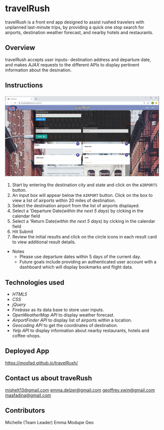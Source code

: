 # travelRush

travelRush is a front end app designed to assist rushed travelers with unplanned last-minute trips, by providing a quick one stop search for airports, destination weather forecast, and nearby hotels and restaurants.

## Overview

travelRush accepts user inputs- destination address and departure date, and makes _AJAX_ requests to the different APIs to display pertinent information about the desination.

## Instructions

### ![Image of App](https://raw.githubusercontent.com/mosfad/travelRush/master/travelRush_image.JPG)

1. Start by entering the destination city and state and click on the `AIRPORTS` button.
2. An input box will appear below the `AIRPORT` button. Click on the box to view a list of airports within 20 miles of destination.
3. Select the destination airport from the list of airports displayed.
4. Select a 'Departure Date(_within the next 5 days_) by clcking in the calendar field
5. Select a 'Return Date(_within the next 5 days_) by clcking in the calendar field
6. Hit Submit
7. Review the initial results and click on the circle icons in each result card to view additional result details.

- Notes
  - Please use departure dates within 5 days of the current day.
  - Future goals include providing an authenticated user account with a dashboard which will display bookmarks and flight data.

## Technologies used

- _HTML5_
- _CSS_
- _jQuery_
- _Firebase_ as its data base to store user inputs.
- _OpenWeatherMap API_ to display weather forecast.
- _AirportFinder API_ to display list of airports within a location.
- _Geocoding API_ to get the coordinates of destination.
- _Yelp API_ to display information about nearby restaurants, hotels and coffee-shops.

## Deployed App

https://mosfad.github.io/travelRush/

## Contact us about traveRush

mishelt13@gmail.com emma.delzer@gmail.com geoffrey.xwin@gmail.com maafadina@gmail.com

## Contributors

Michelle (Team Leader) Emma Modupe Geo
